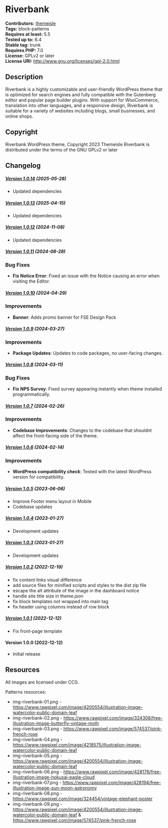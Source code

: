 # Riverbank #
**Contributors:** [themeisle](https://profiles.wordpress.org/themeisle/)  
**Tags:** block-patterns  
**Requires at least:** 5.5  
**Tested up to:** 6.4  
**Stable tag:** trunk  
**Requires PHP:** 7.0  
**License:** GPLv2 or later  
**License URI:** http://www.gnu.org/licenses/gpl-2.0.html  

## Description ##
Riverbank is a highly customizable and user-friendly WordPress theme that is optimized for search engines and fully compatible with the Gutenberg editor and popular page builder plugins. With support for WooCommerce, translation into other languages, and a responsive design, Riverbank is suitable for a variety of websites including blogs, small businesses, and online shops.
## Copyright ##
Riverbank WordPress theme, Copyright 2023 Themeisle
Riverbank is distributed under the terms of the GNU GPLv2 or later

## Changelog ##

##### [Version 1.0.14](https://github.com/Codeinwp/riverbank/compare/v1.0.13...v1.0.14) (2025-05-28)

- Updated dependencies




##### [Version 1.0.13](https://github.com/Codeinwp/riverbank/compare/v1.0.12...v1.0.13) (2025-04-15)

- Updated dependencies




##### [Version 1.0.12](https://github.com/Codeinwp/riverbank/compare/v1.0.11...v1.0.12) (2024-11-08)

- Updated dependencies




##### [Version 1.0.11](https://github.com/Codeinwp/riverbank/compare/v1.0.10...v1.0.11) (2024-08-28)

### Bug Fixes

- **Fix Notice Error**: Fixed an issue with the Notice causing an error when visiting the Editor.




##### [Version 1.0.10](https://github.com/Codeinwp/riverbank/compare/v1.0.9...v1.0.10) (2024-04-29)

### Improvements

- **Banner**: Adds promo banner for FSE Design Pack




##### [Version 1.0.9](https://github.com/Codeinwp/riverbank/compare/v1.0.8...v1.0.9) (2024-03-27)

### Improvements

- **Package Updates**: Updates to code packages, no user-facing changes.




##### [Version 1.0.8](https://github.com/Codeinwp/riverbank/compare/v1.0.7...v1.0.8) (2024-03-11)

### Bug Fixes

- **Fix NPS Survey**: Fixed survey appearing instantly when theme installed programmatically.




##### [Version 1.0.7](https://github.com/Codeinwp/riverbank/compare/v1.0.6...v1.0.7) (2024-02-26)

### Improvements

- **Codebase Improvements**: Changes to the codebase that shouldnt affect the front-facing side of the theme.




##### [Version 1.0.6](https://github.com/Codeinwp/riverbank/compare/v1.0.5...v1.0.6) (2024-02-14)

### Improvements

- **WordPress compatibility check**: Tested with the latest WordPress version for compatibility.




##### [Version 1.0.5](https://github.com/Codeinwp/riverbank/compare/v1.0.4...v1.0.5) (2023-06-06)

- Improve Footer menu layout in Mobile
- Codebase updates




##### [Version 1.0.4](https://github.com/Codeinwp/riverbank/compare/v1.0.3...v1.0.4) (2023-01-27)

- Development updates




##### [Version 1.0.3](https://github.com/Codeinwp/riverbank/compare/v1.0.2...v1.0.3) (2023-01-27)

- Development updates




##### [Version 1.0.2](https://github.com/Codeinwp/riverbank/compare/v1.0.1...v1.0.2) (2022-12-19)

* fix content links visual difference
* add source files for minified scripts and styles to the dist zip file
* escape the alt attribute of the image in the dashboard notice
* handle site title size in theme.json
* fix block templates not wrapped into main tag
* fix header using columns instead of row block




##### [Version 1.0.1](https://github.com/Codeinwp/riverbank/compare/v1.0.0...v1.0.1) (2022-12-12)

- Fix front-page template




####   Version 1.0.0 (2022-12-12)

- Initial release




## Resources ##
All images are licensed under CC0.

Patterns resources:

* img-riverbank-01.png - https://www.rawpixel.com/image/4200554/illustration-image-watercolor-public-domain-leaf
* img-riverbank-02.png - https://www.rawpixel.com/image/324308/free-illustration-image-butterfly-vintage-moth
* img-riverbank-03.png - https://www.rawpixel.com/image/574537/pink-french-rose
* img-riverbank-04.png - https://www.rawpixel.com/image/4218575/illustration-image-watercolor-public-domain-leaf
* img-riverbank-05.png - https://www.rawpixel.com/image/4200554/illustration-image-watercolor-public-domain-leaf
* img-riverbank-06.png - https://www.rawpixel.com/image/428176/free-illustration-image-hokusai-eagle-cloud
* img-riverbank-07.png - https://www.rawpixel.com/image/428194/free-illustration-image-sun-moon-astronomy
* img-riverbank-08.png - https://www.rawpixel.com/image/324454/vintage-elephant-poster
* img-riverbank-09.png - https://www.rawpixel.com/image/4200554/illustration-image-watercolor-public-domain-leaf & https://www.rawpixel.com/image/574537/pink-french-rose
